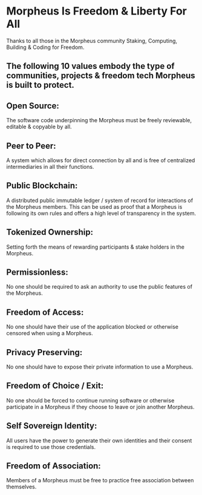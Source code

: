 # Morpheus Is Freedom & Liberty For All

Thanks to all those in the Morpheus community Staking, Computing, Building & Coding for Freedom. 

## The following 10 values embody the type of communities, projects & freedom tech Morpheus is built to protect.

## Open Source: 
The software code underpinning the Morpheus must be freely reviewable, editable & copyable by all.
## Peer to Peer: 
A system which allows for direct connection by all and is free of centralized intermediaries in all their functions.
## Public Blockchain: 
A distributed public immutable ledger / system of record for interactions of the Morpheus members. This can be used as proof that a Morpheus is following its own rules and offers a high level of transparency in the system.
## Tokenized Ownership: 
Setting forth the means of rewarding participants & stake holders in the Morpheus.
## Permissionless: 
No one should be required to ask an authority to use the public features of the Morpheus.
## Freedom of Access: 
No one should have their use of the application blocked or otherwise censored when using a Morpheus.
## Privacy Preserving: 
No one should have to expose their private information to use a Morpheus.
## Freedom of Choice / Exit: 
No one should be forced to continue running software or otherwise participate in a Morpheus if they choose to leave or join another Morpheus.
## Self Sovereign Identity: 
All users have the power to generate their own identities and their consent is required to use those credentials.
## Freedom of Association: 
Members of a Morpheus must be free to practice free association between themselves.

